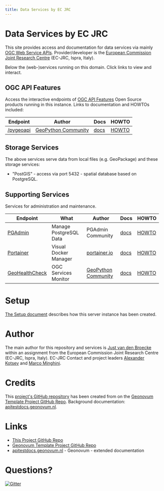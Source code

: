 ```yaml
---
title: Data Services by EC JRC
---
```


# Data Services by EC JRC

This site provides access and documentation for data services via mainly [OGC Web Service APIs](https://ogcapi.ogc.org/).
Provider/developer is the [European Commission Joint Research Centre](https://ec.europa.eu/info/departments/joint-research-centre_en) (EC-JRC, Ispra, Italy).

Below the (web-)services running on this domain. 
Click links to view and interact.

## OGC API Features

Access the interactive endpoints of [OGC API Features](https://ogcapi.ogc.org/features/) 
Open Source products running in this instance. Links to documentation and HOWTOs included:

| Endpoint | Author | Docs | HOWTO
| --- | --- | --- | --- 
| [/pygeoapi](/pygeoapi) | [GeoPython Community](https://geopython.github.io/) | [docs](https://docs.pygeoapi.io/en/latest/) | [HOWTO](https://apitestdocs.geonovum.nl/howto/howto_pygeoapi/)  


## Storage Services

The above services serve data from local files (e.g. GeoPackage) and these storage services:

* "PostGIS" - access via <server-domain-name> port 5432 - spatial database based on PostgreSQL. 

## Supporting Services

Services for administration and maintenance.

| Endpoint | What | Author | Docs | HOWTO
| --- | --- | --- | --- | --- 
| [PGAdmin](/pgadmin) | Manage PostgreSQL Data | PGAdmin Community | [docs](https://www.pgadmin.org/) | [HOWTO](https://apitestdocs.geonovum.nl/howto/howto_pgadmin/)  
| [Portainer](/portainer/) | Visual Docker Manager | [portainer.io](https://portainer.io) | [docs](https://documentation.portainer.io) | [HOWTO](https://apitestdocs.geonovum.nl/howto/howto_portainer/)  
| [GeoHealthCheck](/ghc) | OGC Services Monitor | [GeoPython Community](https://geopython.github.io)  | [docs](https://geohealthcheck.org) | [HOWTO](https://apitestdocs.geonovum.nl/howto/howto_ghc/)  

# Setup
[The Setup document](chap/setup.md) describes how this server instance has been created.


# Author

The main author for this repository and services is [Just van den Broecke](https://github.com/justb4) within 
an assignment from the European Commission Joint Research Centre (EC-JRC, Ispra, Italy). EC-JRC Contact and project leaders
[Alexander Kotsev](https://github.com/alexanderkotsev) and [Marco Minghini](https://github.com/MarcoMinghini).

# Credits

This [project's GitHub repository](https://github.com/justb4/ogc-api-jrc) 
has been created from on the [Geonovum Template Project GitHub Repo](https://github.com/Geonovum/ogc-api-testbed). 
Background documentation: [apitestdocs.geonovum.nl](https://apitestdocs.geonovum.nl).

# Links

* [This Project GitHub Repo](https://github.com/justb4/ogc-api-jrc)
* [Geonovum Template Project GitHub Repo](https://github.com/Geonovum/ogc-api-testbed)
* [apitestdocs.geonovum.nl](https://apitestdocs.geonovum.nl) - Geonovum - extended documentation

# Questions?

[![Gitter](https://img.shields.io/gitter/room/Geonovum/ogc-api-testbed.svg?style=flat-square)](https://gitter.im/Geonovum/ogc-api-testbed)
